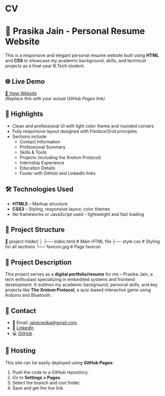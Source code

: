 # CV
# 💼 Prasika Jain - Personal Resume Website

This is a responsive and elegant personal resume website built using **HTML** and **CSS** to showcase my academic background, skills, and technical projects as a final-year B.Tech student.

## 🌐 Live Demo

[🔗 View Website](https://prasika-jain.github.io/CV/)  
*(Replace this with your actual GitHub Pages link)*

## 📌 Highlights

- Clean and professional UI with light color theme and rounded corners
- Fully responsive layout designed with Flexbox/Grid principles
- Sections include:
  - Contact Information
  - Professional Summary
  - Skills & Tools
  - Projects (including the Xrotom Protocol)
  - Internship Experience
  - Education Details
  - Footer with GitHub and LinkedIn links

## 🛠️ Technologies Used

- **HTML5** – Markup structure
- **CSS3** – Styling, responsive layout, color themes
- No frameworks or JavaScript used – lightweight and fast loading

## 📂 Project Structure

📁 project-folder/
│
├── index.html # Main HTML file
├── style.css # Styling for all sections
└── favicon.jpg # Page favicon


## 📑 Project Description

This project serves as a **digital portfolio/resume** for me – Prasika Jain, a tech enthusiast specializing in embedded systems and frontend development. It outlines my academic background, personal skills, and key projects like **The Xrotom Protocol**, a quiz-based interactive game using Arduino and Bluetooth.

## 🤝 Contact

- 📧 Email: [jainprasika@gmail.com](mailto:jainprasika@gmail.com)
- 🔗 [LinkedIn](https://linkedin.com/in/prasika-jain-40911826a)
- 💻 [GitHub](https://github.com/prasika-jain)

## 🚀 Hosting

This site can be easily deployed using **GitHub Pages**:

1. Push the code to a GitHub repository.
2. Go to **Settings > Pages**.
3. Select the branch and root folder.
4. Save and get the live link.
